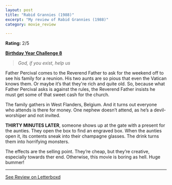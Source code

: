 ```yaml
---
layout: post
title: "Rabid Grannies (1988)"
excerpt: "My review of Rabid Grannies (1988)"
category: movie_review

---
```


**Rating:** 2/5

<b><a href="https://boxd.it/sWI7Y">Birthday Year Challenge 8</a></b>

<blockquote><i>God, if you exist, help us</i></blockquote>

Father Percival comes to the Reverend Father to ask for the weekend off to see his family for a reunion. His two aunts are so pious that even the Vatican knows them. Or maybe it’s that they're rich and quite old. So, because what Father Percival asks is against the rules, the Reverend Father insists he must get some of that sweet cash for the church.

The family gathers in West Flanders, Belgium. And it turns out everyone who attends is there for money. One nephew doesn’t attend, as he’s a devil-worshiper and not invited.

<b>THIRTY MINUTES LATER</b>, someone shows up at the gate with a present for the aunties. They open the box to find an engraved box. When the aunties open it, its contents sneak into their champagne glasses. The drink turns them into horrifying monsters.

The effects are the selling point. They’re cheap, but they’re creative, especially towards ther end. Otherwise, this movie is boring as hell. Huge bummer!

<hr>

[See Review on Letterboxd](https://boxd.it/6UKyCR)
